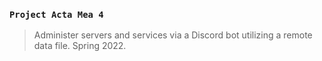 ### `Project Acta Mea 4`
> Administer servers and services via a Discord bot utilizing a remote data file. Spring 2022.
